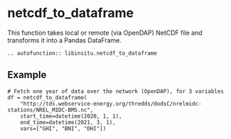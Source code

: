 # netcdf_to_dataframe

This function takes local or remote (via OpenDAP) NetCDF file and transforms it into a Pandas DataFrame.

```{eval-rst}  
.. autofunction:: libinsitu.netcdf_to_dataframe
```

## Example

```
# Fetch one year of data over the network (OpenDAP), for 3 variables
df = netcdf_to_dataframe(
    "http://tds.webservice-energy.org/thredds/dodsC/nrelmidc-stations/NREL_MIDC-BMS.nc",
    start_time=datetime(2020, 1, 1),
    end_time=datetime(2021, 3, 1),
    vars=["GHI", "BNI", "DHI"])
```